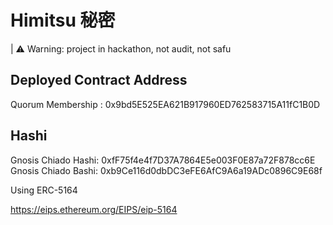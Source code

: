 # Himitsu 秘密

| ⚠️ Warning: project in hackathon, not audit, not safu

## Deployed Contract Address

Quorum Membership : 0x9bd5E525EA621B917960ED762583715A11fC1B0D

## Hashi

Gnosis Chiado Hashi: 0xfF75f4e4f7D37A7864E5e003F0E87a72F878cc6E
Gnosis Chiado Bashi: 0xb9Ce116d0dbDC3eFE6AfC9A6a19ADc0896C9E68f

Using ERC-5164

https://eips.ethereum.org/EIPS/eip-5164